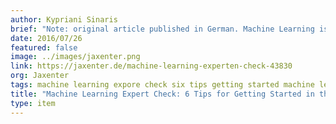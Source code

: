 ```yaml
---
author: Kypriani Sinaris
brief: "Note: original article published in German. Machine Learning is the new formula for what we once called Artificial Intelligence. In our Thematic Dossier we feel the new trend and introduce current ML solutions, including the Numenta platform for intelligent computing, ...and, the Natural Language Processing Project Cortical.io."
date: 2016/07/26
featured: false
image: ../images/jaxenter.png
link: https://jaxenter.de/machine-learning-experten-check-43830
org: Jaxenter
tags: machine learning expore check six tips getting started machine learning numenta htm hierarchical temporal memory cortical
title: "Machine Learning Expert Check: 6 Tips for Getting Started in the Machine Learning"
type: item
---
```

